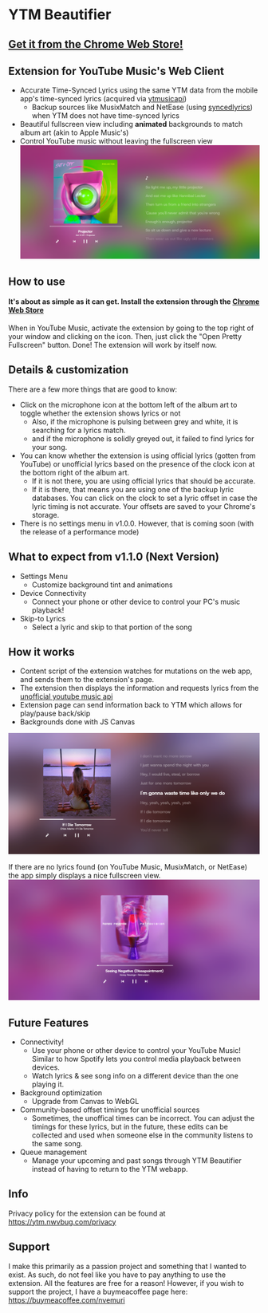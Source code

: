 # YTM Beautifier
## [Get it from the Chrome Web Store!](https://chromewebstore.google.com/detail/youtube-music-beautifier/mfgecbliilfimjghneojngcbificbdpa?hl=en)
## Extension for YouTube Music's Web Client

- Accurate Time-Synced Lyrics using the same YTM data from the mobile app's time-synced lyrics (acquired via [ytmusicapi](https://github.com/sigma67/ytmusicapi))
  - Backup sources like MusixMatch and NetEase (using [syncedlyrics](https://github.com/moehmeni/syncedlyrics)) when YTM does not have time-synced lyrics
- Beautiful fullscreen view including **animated** backgrounds to match album art (akin to Apple Music's)
- Control YouTube music without leaving the fullscreen view
![Example Image](https://github.com/nwvbug/Better-YouTubeMusic/blob/main/examples/lyrics-ex-1.png?raw=true)

## How to use

#### It's about as simple as it can get. Install the extension through the [Chrome Web Store](https://chromewebstore.google.com/detail/youtube-music-beautifier/mfgecbliilfimjghneojngcbificbdpa?hl=en) 
When in YouTube Music, activate the extension by going to the top right of your window and clicking on the icon. Then, just click the "Open Pretty Fullscreen" button. Done! The extension will work by itself now. 

## Details & customization

There are a few more things that are good to know:
- Click on the microphone icon at the bottom left of the album art to toggle whether the extension shows lyrics or not
  - Also, if the microphone is pulsing between grey and white, it is searching for a lyrics match.
  - and if the microphone is solidly greyed out, it failed to find lyrics for your song.
- You can know whether the extension is using official lyrics (gotten from YouTube) or unofficial lyrics based on the presence of the clock icon at the bottom right of the album art.
  - If it is not there, you are using official lyrics that should be accurate.
  - If it is there, that means you are using one of the backup lyric databases. You can click on the clock to set a lyric offset in case the lyric timing is not accurate. Your offsets are saved to your Chrome's storage.
- There is no settings menu in v1.0.0. However, that is coming soon (with the release of a performance mode)

## What to expect from v1.1.0 (Next Version)
- Settings Menu
  - Customize background tint and animations
- Device Connectivity
  - Connect your phone or other device to control your PC's music playback!
- Skip-to Lyrics
  - Select a lyric and skip to that portion of the song

## How it works

- Content script of the extension watches for mutations on the web app, and sends them to the extension's page.
- The extension then displays the information and requests lyrics from the [unofficial youtube music api](https://github.com/sigma67/ytmusicapi)
- Extension page can send information back to YTM which allows for play/pause back/skip
- Backgrounds done with JS Canvas

![Example Image](https://github.com/nwvbug/Better-YouTubeMusic/blob/main/examples/lyrics-ex-2.png?raw=true)

If there are no lyrics found (on YouTube Music, MusixMatch, or NetEase) the app simply displays a nice fullscreen view.
![Example Image](https://github.com/nwvbug/Better-YouTubeMusic/blob/main/examples/no-lyrics-ex.png?raw=true)

## Future Features
- Connectivity!
  - Use your phone or other device to control your YouTube Music! Similar to how Spotify lets you control media playback between devices.
  - Watch lyrics & see song info on a different device than the one playing it.
- Background optimization
  - Upgrade from Canvas to WebGL
- Community-based offset timings for unofficial sources
  - Sometimes, the unoffical times can be incorrect. You can adjust the timings for these lyrics, but in the future, these edits can be collected and used when someone else in the community listens to the same song.
- Queue management
  - Manage your upcoming and past songs through YTM Beautifier instead of having to return to the YTM webapp.

## Info
Privacy policy for the extension can be found at https://ytm.nwvbug.com/privacy


## Support
I make this primarily as a passion project and something that I wanted to exist. As such, do not feel like you have to pay anything to use the extension. All the features are free for a reason! However, if you wish to support the project, I have a buymeacoffee page here: https://buymeacoffee.com/nvemuri 